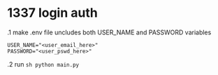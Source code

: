 
# 1337 login auth

.1 make .env file uncludes both USER_NAME and PASSWORD variables
```
USER_NAME="<user_email_here>"
PASSWORD="<user_pswd_here>"
```
.2 run 
```sh python main.py```